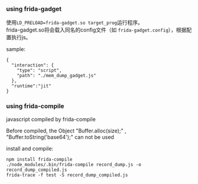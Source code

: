 ### using frida-gadget
使用`LD_PRELOAD=frida-gadget.so target_prog`运行程序。  
frida-gadget.so将会载入同名的config文件（如 `frida-gadget.config`），根据配置执行js。

sample:  
```
{
  "interaction": {
    "type": "script",
    "path": "./mem_dump_gadget.js"
  },
  "runtime":"jit"
}
```

### using frida-compile
javascript compiled by frida-compile

Before compiled, 
the Object "Buffer.alloc(size);" , "Buffer.toString('base64');" can not be used

install and compile:
```buildoutcfg
npm install frida-compile
./node_modules/.bin/frida-compile record_dump.js -o record_dump_compiled.js
frida-trace -f test -S record_dump_compiled.js
```


